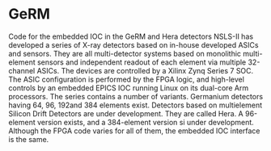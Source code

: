# GeRM
Code for the embedded IOC in the GeRM and Hera detectors
NSLS-II has developed a series of X-ray detectors based on in-house developed ASICs and sensors. They are all multi-detector systems based on monolithic multi-element sensors and independent readout of each element via multiple 32-channel ASICs. The devices are controlled by a Xilinx Zynq Series 7 SOC. The ASIC configuration is performed by the FPGA logic, and high-level controls by an embedded EPICS IOC running Linux on its dual-core Arm processors. The series contains a number of variants. Germanium detectors having 64, 96, 192and 384 elements exist. Detectors based on multielement Silicon Drift Detectors are under development. They are called Hera. A 96-element version exists, and a 384-element version si under development. Although the FPGA code varies for all of them, the embedded IOC interface is the same.
